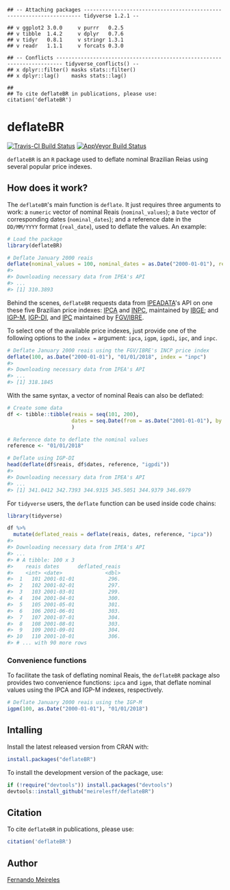 <!-- README.md is generated from README.Rmd. Please edit that file -->
    ## -- Attaching packages --------------------------------------------------------------------- tidyverse 1.2.1 --

    ## v ggplot2 3.0.0     v purrr   0.2.5
    ## v tibble  1.4.2     v dplyr   0.7.6
    ## v tidyr   0.8.1     v stringr 1.3.1
    ## v readr   1.1.1     v forcats 0.3.0

    ## -- Conflicts ------------------------------------------------------------------------ tidyverse_conflicts() --
    ## x dplyr::filter() masks stats::filter()
    ## x dplyr::lag()    masks stats::lag()

    ## 
    ## To cite deflateBR in publications, please use: citation('deflateBR')

deflateBR
=========

[![Travis-CI Build Status](https://travis-ci.org/meirelesff/deflateBR.svg?branch=master)](https://travis-ci.org/meirelesff/deflateBR) [![AppVeyor Build Status](https://ci.appveyor.com/api/projects/status/github/meirelesff/deflateBR?branch=master&svg=true)](https://ci.appveyor.com/project/meirelesff/deflateBR)

`deflateBR` is an `R` package used to deflate nominal Brazilian Reias using several popular price indexes.

How does it work?
-----------------

The `deflateBR`'s main function is `deflate`. It just requires three arguments to work: a `numeric` vector of nominal Reais (`nominal_values`); a `Date` vector of corresponding dates (`nominal_dates`); and a reference date in the `DD/MM/YYYY` format (`real_date`), used to deflate the values. An example:

``` r
# Load the package
library(deflateBR)

# Deflate January 2000 reais
deflate(nominal_values = 100, nominal_dates = as.Date("2000-01-01"), real_date = "01/01/2018")
#> 
#> Downloading necessary data from IPEA's API
#> ...
#> [1] 310.3893
```

Behind the scenes, `deflateBR` requests data from [IPEADATA](http://www.ipeadata.gov.br/)'s API on one these five Brazilian price indexes: [IPCA](https://ww2.ibge.gov.br/english/estatistica/indicadores/precos/inpc_ipca/defaultinpc.shtm) and [INPC](https://ww2.ibge.gov.br/english/estatistica/indicadores/precos/inpc_ipca/defaultinpc.shtm), maintained by [IBGE](https://ww2.ibge.gov.br/home/); and [IGP-M](http://portalibre.fgv.br/main.jsp?lumChannelId=402880811D8E34B9011D92B6160B0D7D), [IGP-DI](http://portalibre.fgv.br/main.jsp?lumChannelId=402880811D8E34B9011D92B6160B0D7D), and [IPC](http://portalibre.fgv.br/main.jsp?lumChannelId=402880811D8E34B9011D92B7350710C7) maintained by [FGV/IBRE](http://portalibre.fgv.br/main.jsp?lumChannelId=402880811D8E2C4C011D8E33F5700158).

To select one of the available price indexes, just provide one of the following options to the `index =` argument: `ipca`, `igpm`, `igpdi`, `ipc`, and `inpc`.

``` r
# Deflate January 2000 reais using the FGV/IBRE's INCP price index
deflate(100, as.Date("2000-01-01"), "01/01/2018", index = "inpc")
#> 
#> Downloading necessary data from IPEA's API
#> ...
#> [1] 318.1845
```

With the same syntax, a vector of nominal Reais can also be deflated:

``` r
# Create some data
df <- tibble::tibble(reais = seq(101, 200),
                     dates = seq.Date(from = as.Date("2001-01-01"), by = "month", length.out = 100)
                     )

# Reference date to deflate the nominal values
reference <- "01/01/2018"

# Deflate using IGP-DI
head(deflate(df$reais, df$dates, reference, "igpdi"))
#> 
#> Downloading necessary data from IPEA's API
#> ...
#> [1] 341.0412 342.7393 344.9315 345.5051 344.9379 346.6979
```

For `tidyverse` users, the `deflate` function can be used inside code chains:

``` r
library(tidyverse)

df %>%
  mutate(deflated_reais = deflate(reais, dates, reference, "ipca"))
#> 
#> Downloading necessary data from IPEA's API
#> ...
#> # A tibble: 100 x 3
#>    reais dates      deflated_reais
#>    <int> <date>              <dbl>
#>  1   101 2001-01-01           296.
#>  2   102 2001-02-01           297.
#>  3   103 2001-03-01           299.
#>  4   104 2001-04-01           300.
#>  5   105 2001-05-01           301.
#>  6   106 2001-06-01           303.
#>  7   107 2001-07-01           304.
#>  8   108 2001-08-01           303.
#>  9   109 2001-09-01           304.
#> 10   110 2001-10-01           306.
#> # ... with 90 more rows
```

### Convenience functions

To facilitate the task of deflating nominal Reais, the `deflateBR` package also provides two convenience functions: `ipca` and `igpm`, that deflate nominal values using the IPCA and IGP-M indexes, respectively.

``` r
# Deflate January 2000 reais using the IGP-M
igpm(100, as.Date("2000-01-01"), "01/01/2018")
```

Intalling
---------

Install the latest released version from CRAN with:

``` r
install.packages("deflateBR")
```

To install the development version of the package, use:

``` r
if (!require("devtools")) install.packages("devtools")
devtools::install_github("meirelesff/deflateBR")
```

Citation
--------

To cite `deflateBR` in publications, please use:

``` r
citation('deflateBR')
```

Author
------

[Fernando Meireles](http://fmeireles.com)
